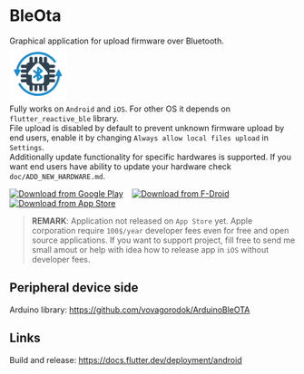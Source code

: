 # BleOta
Graphical application for upload firmware over Bluetooth.\
<img src="./assets/images/icon_color.svg" width="100">\
Fully works on `Android` and `iOS`. For other OS it depends on `flutter_reactive_ble` library.\
File upload is disabled by default to prevent unknown firmware upload by end users, enable it by changing `Always allow local files upload` in `Settings`.\
Additionally update functionality for specific hardwares is supported.
If you want end users have ability to update your hardware check `doc/ADD_NEW_HARDWARE.md`.

[<img src="https://upload.wikimedia.org/wikipedia/commons/7/78/Google_Play_Store_badge_EN.svg" 
alt="Download from Google Play" 
height="50">](https://play.google.com/store/apps/details?id=com.vovagorodok.ble_ota_app)&nbsp;&nbsp;&nbsp;
[<img src="https://upload.wikimedia.org/wikipedia/commons/a/a3/Get_it_on_F-Droid_%28material_design%29.svg" 
alt="Download from F-Droid" 
height="50">](https://f-droid.org/packages/com.vovagorodok.ble_ota_app/)&nbsp;&nbsp;&nbsp;
[<img src="https://upload.wikimedia.org/wikipedia/commons/3/3c/Download_on_the_App_Store_Badge.svg" 
alt="Download from App Store" 
height="50">](https://itunes.apple.com/us/app/ble_ota_app/id0000000000)

> **REMARK**: Application not released on `App Store` yet.
> Apple corporation require `100$/year` developer fees even for free and open source applications.
> If you want to support project, fill free to send me small amout or help with idea how to release app in `iOS` without developer fees.

## Peripheral device side
Arduino library: https://github.com/vovagorodok/ArduinoBleOTA

## Links
Build and release: https://docs.flutter.dev/deployment/android

